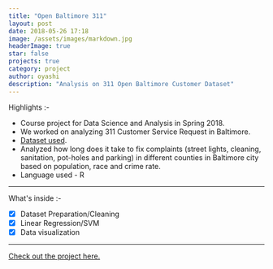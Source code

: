 ```yaml
---
title: "Open Baltimore 311"
layout: post
date: 2018-05-26 17:18
image: /assets/images/markdown.jpg
headerImage: true
star: false
projects: true
category: project
author: oyashi
description: "Analysis on 311 Open Baltimore Customer Dataset"
---
```


Highlights :-
- Course project for Data Science and Analysis in Spring 2018.
- We worked on analyzing 311 Customer Service Request in Baltimore.
- [Dataset used](https://data.baltimorecity.gov/City-Services/311-Customer-Service-Requests/9agw-sxsr).
- Analyzed how long does it take to fix complaints (street lights, cleaning, sanitation, pot-holes and parking) in different counties in Baltimore city based on population, race and crime rate.
- Language used - R

---

What's inside :-

- [x] Dataset Preparation/Cleaning
- [x] Linear Regression/SVM
- [x] Data visualization

---

[Check out the project here.](https://github.com/oya163/R-project)

